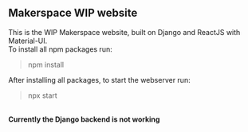 ## Makerspace WIP website

This is the WIP Makerspace website, built on Django and ReactJS with Material-UI.   
To install all npm packages run:
> npm install

After installing all packages, to start the webserver run:
> npx start

\
**Currently the Django backend is not working**
